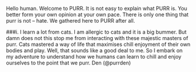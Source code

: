 Hello human. Welcome to PURR.
It is not easy to explain what PURR is. You better 
form your own opinion at your own pace.
There is only one thing that purr is not – hate.
We gathered here to PURR after all.

###i. I learn a lot from cats.
I am allergic to cats and it is a big bummer. But 
damn does not this stop me from interacting with these
majestic masters of purr.
Cats mastered a way of life that maximises chill
enjoyment of their own bodies and play. Well, that 
sounds like a good deal to me. So I embark on my 
adventure to understand how we humans can learn to 
chill and enjoy ourselves to the point that we purr.
Den (@purrden)
